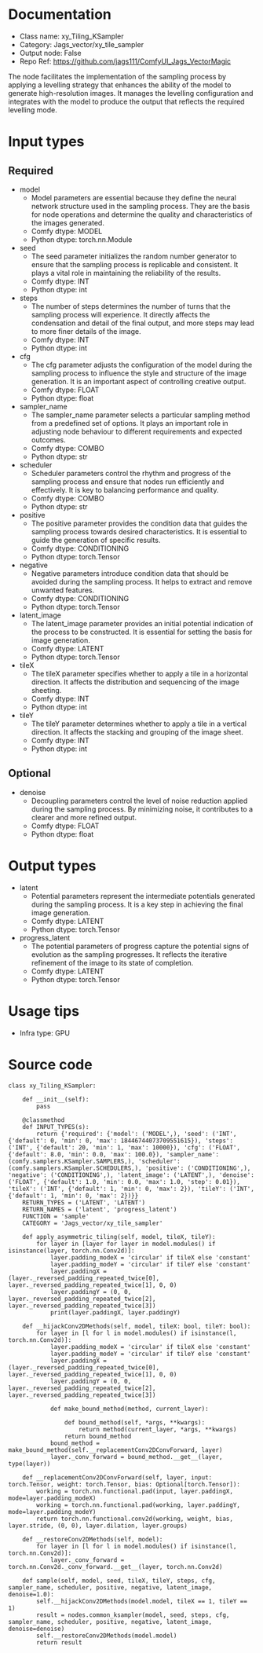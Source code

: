 # Documentation
- Class name: xy_Tiling_KSampler
- Category: Jags_vector/xy_tile_sampler
- Output node: False
- Repo Ref: https://github.com/jags111/ComfyUI_Jags_VectorMagic

The node facilitates the implementation of the sampling process by applying a levelling strategy that enhances the ability of the model to generate high-resolution images. It manages the levelling configuration and integrates with the model to produce the output that reflects the required levelling mode.

# Input types
## Required
- model
    - Model parameters are essential because they define the neural network structure used in the sampling process. They are the basis for node operations and determine the quality and characteristics of the images generated.
    - Comfy dtype: MODEL
    - Python dtype: torch.nn.Module
- seed
    - The seed parameter initializes the random number generator to ensure that the sampling process is replicable and consistent. It plays a vital role in maintaining the reliability of the results.
    - Comfy dtype: INT
    - Python dtype: int
- steps
    - The number of steps determines the number of turns that the sampling process will experience. It directly affects the condensation and detail of the final output, and more steps may lead to more finer details of the image.
    - Comfy dtype: INT
    - Python dtype: int
- cfg
    - The cfg parameter adjusts the configuration of the model during the sampling process to influence the style and structure of the image generation. It is an important aspect of controlling creative output.
    - Comfy dtype: FLOAT
    - Python dtype: float
- sampler_name
    - The sampler_name parameter selects a particular sampling method from a predefined set of options. It plays an important role in adjusting node behaviour to different requirements and expected outcomes.
    - Comfy dtype: COMBO
    - Python dtype: str
- scheduler
    - Scheduler parameters control the rhythm and progress of the sampling process and ensure that nodes run efficiently and effectively. It is key to balancing performance and quality.
    - Comfy dtype: COMBO
    - Python dtype: str
- positive
    - The positive parameter provides the condition data that guides the sampling process towards desired characteristics. It is essential to guide the generation of specific results.
    - Comfy dtype: CONDITIONING
    - Python dtype: torch.Tensor
- negative
    - Negative parameters introduce condition data that should be avoided during the sampling process. It helps to extract and remove unwanted features.
    - Comfy dtype: CONDITIONING
    - Python dtype: torch.Tensor
- latent_image
    - The latent_image parameter provides an initial potential indication of the process to be constructed. It is essential for setting the basis for image generation.
    - Comfy dtype: LATENT
    - Python dtype: torch.Tensor
- tileX
    - The tileX parameter specifies whether to apply a tile in a horizontal direction. It affects the distribution and sequencing of the image sheeting.
    - Comfy dtype: INT
    - Python dtype: int
- tileY
    - The tileY parameter determines whether to apply a tile in a vertical direction. It affects the stacking and grouping of the image sheet.
    - Comfy dtype: INT
    - Python dtype: int
## Optional
- denoise
    - Decoupling parameters control the level of noise reduction applied during the sampling process. By minimizing noise, it contributes to a clearer and more refined output.
    - Comfy dtype: FLOAT
    - Python dtype: float

# Output types
- latent
    - Potential parameters represent the intermediate potentials generated during the sampling process. It is a key step in achieving the final image generation.
    - Comfy dtype: LATENT
    - Python dtype: torch.Tensor
- progress_latent
    - The potential parameters of progress capture the potential signs of evolution as the sampling progresses. It reflects the iterative refinement of the image to its state of completion.
    - Comfy dtype: LATENT
    - Python dtype: torch.Tensor

# Usage tips
- Infra type: GPU

# Source code
```
class xy_Tiling_KSampler:

    def __init__(self):
        pass

    @classmethod
    def INPUT_TYPES(s):
        return {'required': {'model': ('MODEL',), 'seed': ('INT', {'default': 0, 'min': 0, 'max': 18446744073709551615}), 'steps': ('INT', {'default': 20, 'min': 1, 'max': 10000}), 'cfg': ('FLOAT', {'default': 8.0, 'min': 0.0, 'max': 100.0}), 'sampler_name': (comfy.samplers.KSampler.SAMPLERS,), 'scheduler': (comfy.samplers.KSampler.SCHEDULERS,), 'positive': ('CONDITIONING',), 'negative': ('CONDITIONING',), 'latent_image': ('LATENT',), 'denoise': ('FLOAT', {'default': 1.0, 'min': 0.0, 'max': 1.0, 'step': 0.01}), 'tileX': ('INT', {'default': 1, 'min': 0, 'max': 2}), 'tileY': ('INT', {'default': 1, 'min': 0, 'max': 2})}}
    RETURN_TYPES = ('LATENT', 'LATENT')
    RETURN_NAMES = ('latent', 'progress_latent')
    FUNCTION = 'sample'
    CATEGORY = 'Jags_vector/xy_tile_sampler'

    def apply_asymmetric_tiling(self, model, tileX, tileY):
        for layer in [layer for layer in model.modules() if isinstance(layer, torch.nn.Conv2d)]:
            layer.padding_modeX = 'circular' if tileX else 'constant'
            layer.padding_modeY = 'circular' if tileY else 'constant'
            layer.paddingX = (layer._reversed_padding_repeated_twice[0], layer._reversed_padding_repeated_twice[1], 0, 0)
            layer.paddingY = (0, 0, layer._reversed_padding_repeated_twice[2], layer._reversed_padding_repeated_twice[3])
            print(layer.paddingX, layer.paddingY)

    def __hijackConv2DMethods(self, model, tileX: bool, tileY: bool):
        for layer in [l for l in model.modules() if isinstance(l, torch.nn.Conv2d)]:
            layer.padding_modeX = 'circular' if tileX else 'constant'
            layer.padding_modeY = 'circular' if tileY else 'constant'
            layer.paddingX = (layer._reversed_padding_repeated_twice[0], layer._reversed_padding_repeated_twice[1], 0, 0)
            layer.paddingY = (0, 0, layer._reversed_padding_repeated_twice[2], layer._reversed_padding_repeated_twice[3])

            def make_bound_method(method, current_layer):

                def bound_method(self, *args, **kwargs):
                    return method(current_layer, *args, **kwargs)
                return bound_method
            bound_method = make_bound_method(self.__replacementConv2DConvForward, layer)
            layer._conv_forward = bound_method.__get__(layer, type(layer))

    def __replacementConv2DConvForward(self, layer, input: torch.Tensor, weight: torch.Tensor, bias: Optional[torch.Tensor]):
        working = torch.nn.functional.pad(input, layer.paddingX, mode=layer.padding_modeX)
        working = torch.nn.functional.pad(working, layer.paddingY, mode=layer.padding_modeY)
        return torch.nn.functional.conv2d(working, weight, bias, layer.stride, (0, 0), layer.dilation, layer.groups)

    def __restoreConv2DMethods(self, model):
        for layer in [l for l in model.modules() if isinstance(l, torch.nn.Conv2d)]:
            layer._conv_forward = torch.nn.Conv2d._conv_forward.__get__(layer, torch.nn.Conv2d)

    def sample(self, model, seed, tileX, tileY, steps, cfg, sampler_name, scheduler, positive, negative, latent_image, denoise=1.0):
        self.__hijackConv2DMethods(model.model, tileX == 1, tileY == 1)
        result = nodes.common_ksampler(model, seed, steps, cfg, sampler_name, scheduler, positive, negative, latent_image, denoise=denoise)
        self.__restoreConv2DMethods(model.model)
        return result
```